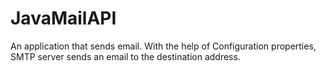 # JavaMailAPI
An application that sends email. With the help of Configuration properties, SMTP server sends an email to the destination address.
